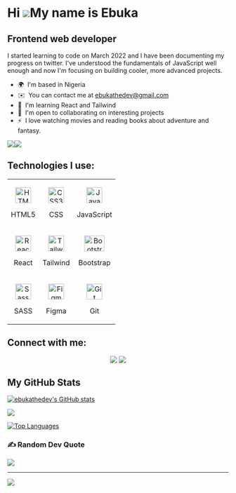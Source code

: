 Hi ![](https://user-images.githubusercontent.com/18350557/176309783-0785949b-9127-417c-8b55-ab5a4333674e.gif)My name is Ebuka
=============================================================================================================================

Frontend web developer
----------------------

I started learning to code on March 2022 and I have been documenting my progress on twitter. I've understood the fundamentals of JavaScript well enough and now I'm focusing on building cooler, more advanced projects.

* 🌍  I'm based in Nigeria
* ✉️  You can contact me at [ebukathedev@gmail.com](mailto:ebukathedev@gmail.com )
* 🧠  I'm learning React and Tailwind
* 🤝  I'm open to collaborating on interesting projects
* ⚡  I love watching movies and reading books about adventure and fantasy.

<a href="https://www.twitter.com/ebukathedev" target="_blank" rel="noreferrer"><img
src="https://img.shields.io/twitter/follow/ebukathedev?logo=twitter&style=for-the-badge&color=10b981&labelColor=1c1917"
/></a><a href="https://www.github.com/ebukathedev" target="_blank" rel="noreferrer"><img
src="https://img.shields.io/github/followers/ebukathedev?logo=github&style=for-the-badge&color=10b981&labelColor=1c1917" /></a>

## Technologies I use:
<table>
  <tr>
    <td>
      <p align="center">
        <a href="https://developer.mozilla.org/en-US/docs/Glossary/HTML5" target="_blank" rel="noreferrer">
          <img src="https://raw.githubusercontent.com/danielcranney/readme-generator/main/public/icons/skills/html5-colored.svg" width="36" height="36" alt="HTML5" />
        </a>
        <p align="center">HTML5</p>
      </p>
    </td>
    <td>
      <p align="center">
        <a href="https://www.w3.org/TR/CSS/#css" target="_blank" rel="noreferrer">
          <img src="https://raw.githubusercontent.com/danielcranney/readme-generator/main/public/icons/skills/css3-colored.svg" width="36" height="36" alt="CSS3" />
      </a>
        <p align="center">CSS</p>
      </p>
    </td>
    <td>
      <p align="center">
        <a href="https://developer.mozilla.org/en-US/docs/Web/JavaScript" target="_blank" rel="noreferrer">
          <img src="https://raw.githubusercontent.com/danielcranney/readme-generator/main/public/icons/skills/javascript-colored.svg" width="36" height="36" alt="JavaScript" />
        </a>
        <p align="center">JavaScript</p>
      </p>
    </td>
  </tr>
  
  <tr>
    <td>
      <p align="center">
        <a href="https://reactjs.org/" target="_blank" rel="noreferrer">
          <img src="https://raw.githubusercontent.com/danielcranney/readme-generator/main/public/icons/skills/react-colored.svg" width="36" height="36" alt="React" />
        </a>
        <p align="center">React</p>
      </p>
    </td>
    <td>      
      <p align="center">
        <a href="https://tailwindcss.com/" target="_blank" rel="noreferrer">
          <img src="https://raw.githubusercontent.com/danielcranney/readme-generator/main/public/icons/skills/tailwindcss-colored.svg" width="36" height="36" alt="TailwindCSS" />
        </a>
        <p align="center">Tailwind</p>
      </p>
    </td>
    <td>            
      <p align="center">
      <a href="https://getbootstrap.com/" target="_blank" rel="noreferrer">
         <img src="https://getbootstrap.com/docs/5.2/assets/brand/bootstrap-logo-shadow.png" alt="Bootstrap logo" width="46" height="36" alt="Bootstrap">
      </a>
        <p align="center">Bootstrap</p>
      </p>
    </td>
  </tr>

  <tr>
    <td>
      <p align="center">
        <a href="https://sass-lang.com/" target="_blank" rel="noreferrer">
          <img src="https://raw.githubusercontent.com/danielcranney/readme-generator/main/public/icons/skills/sass-colored.svg" width="36" height="36" alt="Sass" />
      </a>
        <p align="center">SASS</p>
      </p>
    </td>
     <td>
      <p align="center">
        <a href="https://www.figma.com/" target="_blank" rel="noreferrer">
          <img src="https://raw.githubusercontent.com/danielcranney/readme-generator/main/public/icons/skills/figma-colored.svg" width="36" height="36" alt="Figma" />
        </a>
        <p align="center">Figma</p>
      </p>
    </td>
     <td>
      <p align="center">
        <a href="https://www.git-scm.com/" target="_blank" rel="noreferrer">
          <img src="https://git-scm.com/images/logos/downloads/Git-Icon-1788C.svg" width="36" height="36" alt="Git" />
        </a>
        <p align="center">Git</p>
      </p>
    </td>
  </tr>
</table>

## Connect with me:
<p align="center">
  <a href = "https://www.linkedin.com/in/ebukathedev"><img src="https://img.icons8.com/fluent/48/000000/linkedin.png"/></a>
  <a href = "https://twitter.com/ebukathedev"><img src="https://img.icons8.com/fluent/48/000000/twitter.png"/></a>
</p>

## My GitHub Stats

<a href="http://www.github.com/ebukathedev"><img src="https://github-readme-stats.vercel.app/api?username=ebukathedev&show_icons=true&hide=&count_private=true&title_color=22c55e&text_color=ffffff&icon_color=10b981&bg_color=1c1917&hide_border=true&show_icons=true" alt="ebukathedev's GitHub stats" /></a>

<a href="http://www.github.com/ebukathedev"><img src="https://github-readme-streak-stats.herokuapp.com/?user=ebukathedev&stroke=ffffff&background=1c1917&ring=22c55e&fire=22c55e&currStreakNum=ffffff&currStreakLabel=22c55e&sideNums=ffffff&sideLabels=ffffff&dates=ffffff&hide_border=true" /></a>

<a href="https://github.com/ebukathedev" align="left"><img src="https://github-readme-stats.vercel.app/api/top-langs/?username=ebukathedev&langs_count=10&title_color=22c55e&text_color=ffffff&icon_color=10b981&bg_color=1c1917&hide_border=true&locale=en&custom_title=Top%20%Languages" alt="Top Languages" /></a>

### ✍️ Random Dev Quote

![](https://quotes-github-readme.vercel.app/api?type=vetical&theme=dark)

---
[![](https://visitcount.itsvg.in/api?id=ebukathedev&icon=0&color=3)](https://visitcount.itsvg.in)

